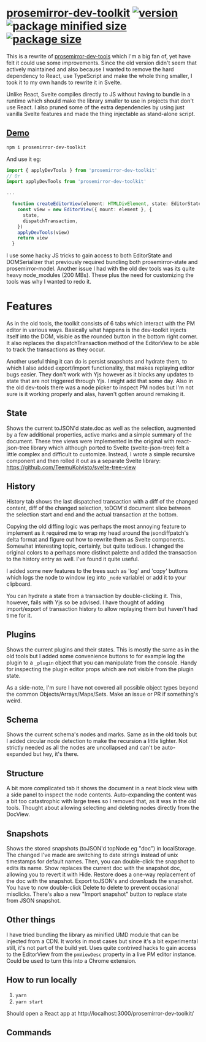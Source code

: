 # [prosemirror-dev-toolkit](https://github.com/TeemuKoivisto/prosemirror-dev-toolkit) [![version](https://img.shields.io/npm/v/prosemirror-dev-toolkit?style=flat-square)](https://www.npmjs.com/package/prosemirror-dev-toolkit) [![package minified size](https://img.shields.io/bundlephobia/min/prosemirror-dev-toolkit?style=flat-square&color=important)](https://bundlephobia.com/result?p=prosemirror-dev-toolkit) [![package size](https://img.shields.io/bundlephobia/minzip/prosemirror-dev-toolkit?style=flat-square)](https://bundlephobia.com/result?p=prosemirror-dev-toolkit)

This is a rewrite of [prosemirror-dev-tools](https://github.com/d4rkr00t/prosemirror-dev-tools) which I'm a big fan of, yet have felt it could use some improvements. Since the old version didn't seem that actively maintained and also because I wanted to remove the hard dependency to React, use TypeScript and make the whole thing smaller, I took it to my own hands to rewrite it in Svelte.

Unlike React, Svelte compiles directly to JS without having to bundle in a runtime which should make the library smaller to use in projects that don't use React. I also pruned some of the extra dependencies by using just vanilla Svelte features and made the thing injectable as stand-alone script.

## [Demo](https://teemukoivisto.github.io/prosemirror-dev-toolkit/)

```sh
npm i prosemirror-dev-toolkit
```

And use it eg:

```ts
import { applyDevTools } from 'prosemirror-dev-toolkit'
// Or
import applyDevTools from 'prosemirror-dev-toolkit'

...

  function createEditorView(element: HTMLDivElement, state: EditorState) {
    const view = new EditorView({ mount: element }, {
      state,
      dispatchTransaction,
    })
    applyDevTools(view)
    return view
  }
```

I use some hacky JS tricks to gain access to both EditorState and DOMSerializer that previously required bundling both prosemirror-state and prosemirror-model. Another issue I had with the old dev tools was its quite heavy node_modules (200 MBs). These plus the need for customizing the tools was why I wanted to redo it.

# Features

As in the old tools, the toolkit consists of 6 tabs which interact with the PM editor in various ways. Basically what happens is the dev-toolkit injects itself into the DOM, visible as the rounded button in the bottom right corner. It also replaces the dispatchTransaction method of the EditorView to be able to track the transactions as they occur.

Another useful thing it can do is persist snapshots and hydrate them, to which I also added export/import functionality, that makes replaying editor bugs easier. They don't work with Yjs however as it blocks any updates to state that are not triggered through Yjs. I might add that some day. Also in the old dev-tools there was a node picker to inspect PM nodes but I'm not sure is it working properly and alas, haven't gotten around remaking it.

## State

Shows the current toJSON'd state.doc as well as the selection, augmented by a few additional properties, active marks and a simple summary of the document. These tree views were implemented in the original with react-json-tree library which although ported to Svelte (svelte-json-tree) felt a little complex and difficult to customize. Instead, I wrote a simple recursive component and then rolled it out as a separate Svelte library: https://github.com/TeemuKoivisto/svelte-tree-view

## History

History tab shows the last dispatched transaction with a diff of the changed content, diff of the changed selection, toDOM'd document slice between the selection start and end and the actual transaction at the bottom.

Copying the old diffing logic was perhaps the most annoying feature to implement as it required me to wrap my head around the jsondiffpatch's delta format and figure out how to rewrite them as Svelte components. Somewhat interesting topic, certainly, but quite tedious. I changed the original colors to a perhaps more distinct palette and added the transaction to the history entry as well. I've found it quite useful.

I added some new features to the trees such as 'log' and 'copy' buttons which logs the node to window (eg into `_node` variable) or add it to your clipboard.

You can hydrate a state from a transaction by double-clicking it. This, however, fails with Yjs so be advised. I have thought of adding import/export of transaction history to allow replaying them but haven't had time for it.

## Plugins

Shows the current plugins and their states. This is mostly the same as in the old tools but I added some convenience buttons to for example log the plugin to a `_plugin` object that you can manipulate from the console. Handy for inspecting the plugin editor props which are not visible from the plugin state.

As a side-note, I'm sure I have not covered all possible object types beyond the common Objects/Arrays/Maps/Sets. Make an issue or PR if something's weird.

## Schema

Shows the current schema's nodes and marks. Same as in the old tools but I added circular node detection to make the recursion a little lighter. Not strictly needed as all the nodes are uncollapsed and can't be auto-expanded but hey, it's there.

## Structure

A bit more complicated tab it shows the document in a neat block view with a side panel to inspect the node contents. Auto-expanding the content was a bit too catastrophic with large trees so I removed that, as it was in the old tools. Thought about allowing selecting and deleting nodes directly from the DocView.

## Snapshots

Shows the stored snapshots (toJSON'd topNode eg "doc") in localStorage. The changed I've made are switching to date strings instead of unix timestamps for default names. Then, you can double-click the snapshot to edits its name. Show replaces the current doc with the snapshot doc, allowing you to revert it with Hide. Restore does a one-way replacement of the doc with the snapshot. Export toJSON's and downloads the snapshot. You have to now double-click Delete to delete to prevent occasional misclicks. There's also a new "Import snapshot" button to replace state from JSON snapshot.

## Other things

I have tried bundling the library as minified UMD module that can be injected from a CDN. It works in most cases but since it's a bit experimental still, it's not part of the build yet. Uses quite contrived hacks to gain access to the EditorView from the `pmViewDesc` property in a live PM editor instance. Could be used to turn this into a Chrome extension.

## How to run locally

1. `yarn`
2. `yarn start`

Should open a React app at http://localhost:3000/prosemirror-dev-toolkit/

## Commands

